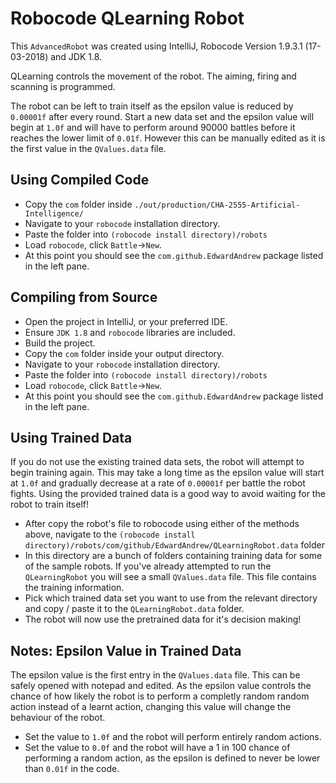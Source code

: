# Robocode QLearning Robot
This `AdvancedRobot` was created using IntelliJ, Robocode Version 1.9.3.1 (17-03-2018) and JDK 1.8.

QLearning controls the movement of the robot. The aiming, firing and scanning is programmed.

The robot can be left to train itself as the epsilon value is reduced by `0.00001f` after every round.
Start a new data set and the epsilon value will begin at `1.0f` and will have to perform around
90000 battles before it reaches the lower limit of `0.01f`. However this can be manually edited
as it is the first value in the `QValues.data` file.

## Using Compiled Code
- Copy the `com` folder inside `./out/production/CHA-2555-Artificial-Intelligence/`
- Navigate to your `robocode` installation directory. 
- Paste the folder into `(robocode install directory)/robots`
- Load `robocode`, click `Battle`->`New`. 
- At this point you should see the `com.github.EdwardAndrew` package listed in the left pane.

## Compiling from Source
- Open the project in IntelliJ, or your preferred IDE.
- Ensure `JDK 1.8` and `robocode` libraries are included.
- Build the project.
- Copy the `com` folder inside your output directory.
- Navigate to your `robocode` installation directory. 
- Paste the folder into `(robocode install directory)/robots`
- Load `robocode`, click `Battle`->`New`. 
- At this point you should see the `com.github.EdwardAndrew` package listed in the left pane.

## Using Trained Data
If you do not use the existing trained data sets, the robot will attempt to begin training again.
This may take a long time as the epsilon value will start at `1.0f` and gradually decrease at a rate of `0.00001f`
per battle the robot fights. Using the provided trained data is a good way to avoid waiting for the robot to train itself!

- After copy the robot's file to robocode using either of the methods above, navigate to the
`(robocode install directory)/robots/com/github/EdwardAndrew/QLearningRobot.data` folder
- In this directory are a bunch of folders containing training data for some of the sample robots.
If you've already attempted to run the `QLearningRobot` you will see a small `QValues.data` file.
This file contains the training information.
- Pick which trained data set you want to use from the relevant directory and copy / paste it to the
`QLearningRobot.data` folder.
- The robot will now use the pretrained data for it's decision making!

## Notes: Epsilon Value in Trained Data
The epsilon value is the first entry in the `QValues.data` file. This can be safely opened
with notepad and edited. As the epsilon value controls the chance of how likely the robot
is to perform a completly random random action instead of a learnt action, changing this
value will change the behaviour of the robot.

- Set the value to `1.0f` and the robot will perform entirely random actions.
- Set the value to `0.0f` and the robot will have a 1 in 100 chance of performing
a random action, as the epsilon is defined to never be lower than `0.01f` in the code.
